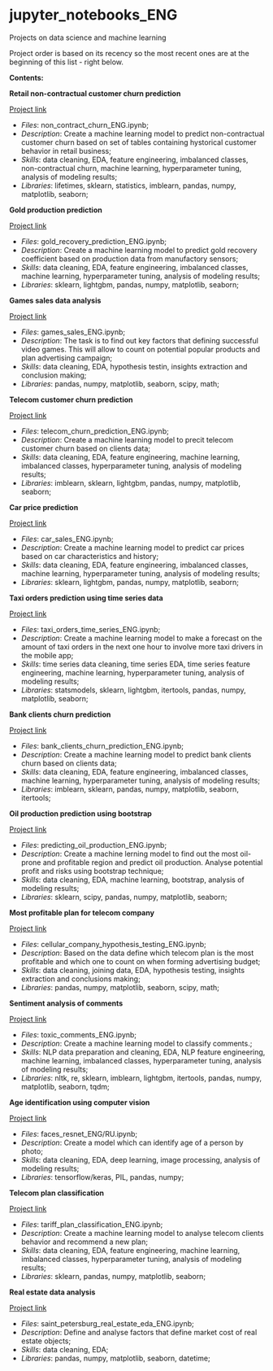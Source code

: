 # jupyter_notebooks_ENG
Projects on data science and machine learning

Project order is based on its recency so the most recent ones are at the beginning of this list - right below.

**Contents:**

**Retail non-contractual customer churn prediction**

[Project link](https://github.com/nikitkuv/jupyter_notebooks_ENG/tree/main/Retail%20non-contractual%20customer%20churn%20prediction)

   - *Files*: non_contract_churn_ENG.ipynb;
   - *Description*: Create a machine learning model to predict non-contractual customer churn based on set of tables containing hystorical customer behavior in retail business;
   - *Skills*: data cleaning, EDA, feature engineering, imbalanced classes, non-contractual churn, machine learning, hyperparameter tuning, analysis of modeling results;
   - *Libraries*: lifetimes, sklearn, statistics, imblearn, pandas, numpy, matplotlib, seaborn;



**Gold production prediction**

[Project link](https://github.com/nikitkuv/jupyter_notebooks_ENG/tree/main/Gold%20production%20prediction)

   - *Files*: gold_recovery_prediction_ENG.ipynb;
   - *Description*: Create a machine learning model to predict gold recovery coefficient based on production data from manufactory sensors;
   - *Skills*: data cleaning, EDA, feature engineering, imbalanced classes, machine learning, hyperparameter tuning, analysis of modeling results;
   - *Libraries*: sklearn, lightgbm, pandas, numpy, matplotlib, seaborn;



**Games sales data analysis** 

[Project link](https://github.com/nikitkuv/jupyter_notebooks_ENG/tree/main/Games%20sales%20data%20analysis)

   - *Files*: games_sales_ENG.ipynb;
   - *Description*: The task is to find out key factors that defining successful video games. This will allow to count on potential popular products and plan advertising campaign;
   - *Skills*: data cleaning, EDA, hypothesis testin, insights extraction and conclusion making;
   - *Libraries*: pandas, numpy, matplotlib, seaborn, scipy, math;



**Telecom customer churn prediction**

[Project link](https://github.com/nikitkuv/jupyter_notebooks_ENG/tree/main/Telecom%20customer%20churn%20prediction)

   - *Files*: telecom_churn_prediction_ENG.ipynb;
   - *Description*: Create a machine learning model to precit telecom customer churn based on clients data;
   - *Skills*: data cleaning, EDA, feature engineering, machine learning, imbalanced classes, hyperparameter tuning, analysis of modeling results;
   - *Libraries*: imblearn, sklearn, lightgbm, pandas, numpy, matplotlib, seaborn;



**Car price prediction**

[Project link](https://github.com/nikitkuv/jupyter_notebooks_ENG/tree/main/Car%20price%20prediction)

   - *Files*: car_sales_ENG.ipynb;
   - *Description*: Create a machine learning model to predict car prices based on car characteristics and history;
   - *Skills*: data cleaning, EDA, feature engineering, imbalanced classes, machine learning, hyperparameter tuning, analysis of modeling results;
   - *Libraries*: sklearn, lightgbm, pandas, numpy, matplotlib, seaborn;



**Taxi orders prediction using time series data**

[Project link](https://github.com/nikitkuv/jupyter_notebooks_ENG/tree/main/Taxi%20orders%20prediction%20using%20time%20series%20data)

   - *Files*: taxi_orders_time_series_ENG.ipynb;
   - *Description*: Create a machine learning model to make a forecast on the amount of taxi orders in the next one hour to involve more taxi drivers in the mobile app;
   - *Skills*: time series data cleaning, time series EDA, time series feature engineering, machine learning, hyperparameter tuning, analysis of modeling results;
   - *Libraries*: statsmodels, sklearn, lightgbm, itertools, pandas, numpy, matplotlib, seaborn;



**Bank clients churn prediction**

[Project link](https://github.com/nikitkuv/jupyter_notebooks_ENG/tree/main/Bank%20clients%20churn%20prediction)

   - *Files*: bank_clients_churn_prediction_ENG.ipynb;
   - *Description*: Create a machine learning model to predict bank clients churn based on clients data;
   - *Skills*: data cleaning, EDA, feature engineering, imbalanced classes, machine learning, hyperparameter tuning, analysis of modeling results;
   - *Libraries*: imblearn, sklearn, pandas, numpy, matplotlib, seaborn, itertools;



**Oil production prediction using bootstrap**

[Project link](https://github.com/nikitkuv/jupyter_notebooks_ENG/tree/main/Oil%20production%20prediction%20using%20bootstrap)

   - *Files*: predicting_oil_production_ENG.ipynb;
   - *Description*: Create a machine lerning model to find out the most oil-prone and profitable region and predict oil production. Analyse potential profit and risks using bootstrap technique;
   - *Skills*: data cleaning, EDA, machine learning, bootstrap, analysis of modeling results;
   - *Libraries*: sklearn, scipy, pandas, numpy, matplotlib, seaborn;



**Most profitable plan for telecom company**

[Project link](https://github.com/nikitkuv/jupyter_notebooks_ENG/tree/main/Most%20profitable%20plan%20for%20telecom%20company)

   - *Files*: cellular_company_hypothesis_testing_ENG.ipynb;
   - *Description*: Based on the data define which telecom plan is the most profitable and which one to count on when forming advertising budget;
   - *Skills*: data cleaning, joining data, EDA, hypothesis testing, insights extraction and conclusions making;
   - *Libraries*: pandas, numpy, matplotlib, seaborn, scipy, math;



**Sentiment analysis of comments**

[Project link](https://github.com/nikitkuv/jupyter_notebooks_ENG/tree/main/Sentiment%20analysis%20of%20comments)

   - *Files*: toxic_comments_ENG.ipynb;
   - *Description*: Create a machine learning model to classify comments.;
   - *Skills*: NLP data preparation and cleaning, EDA, NLP feature engineering, machine learning, imbalanced classes, hyperparameter tuning, analysis of modeling results;
   - *Libraries*: nltk, re, sklearn, imblearn, lightgbm, itertools, pandas, numpy, matplotlib, seaborn, tqdm;



**Age identification using computer vision**

[Project link](https://github.com/nikitkuv/jupyter_notebooks_ENG/tree/main/Age%20identification%20using%20computer%20vision)

   - *Files*: faces_resnet_ENG/RU.ipynb;
   - *Description*: Create a model which can identify age of a person by photo;
   - *Skills*: data cleaning, EDA, deep learning, image processing, analysis of modeling results;
   - *Libraries*: tensorflow/keras, PIL, pandas, numpy;



**Telecom plan classification**

[Project link](https://github.com/nikitkuv/jupyter_notebooks_ENG/tree/main/Telecom%20plan%20classification)

   - *Files*: tariff_plan_classification_ENG.ipynb;
   - *Description*: Create a machine learning model to analyse telecom clients behavior and recommend a new plan;
   - *Skills*: data cleaning, EDA, feature engineering, machine learning, imbalanced classes, hyperparameter tuning, analysis of modeling results;
   - *Libraries*: sklearn, pandas, numpy, matplotlib, seaborn;



**Real estate data analysis**

[Project link](https://github.com/nikitkuv/jupyter_notebooks_ENG/tree/main/Real%20estate%20data%20analysis)

   - *Files*: saint_petersburg_real_estate_eda_ENG.ipynb;
   - *Description*: Define and analyse factors that define market cost of real estate objects;
   - *Skills*: data cleaning, EDA;
   - *Libraries*: pandas, numpy, matplotlib, seaborn, datetime;
